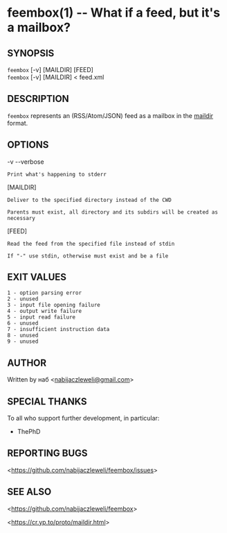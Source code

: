 feembox(1) -- What if a feed, but it's a mailbox?
=================================================

## SYNOPSIS

`feembox` [-v] [MAILDIR] [FEED]<br />
`feembox` [-v] [MAILDIR] < feed.xml

## DESCRIPTION

`feembox` represents an (RSS/Atom/JSON) feed as a mailbox in the [maildir](https://cr.yp.to/proto/maildir.html) format.

## OPTIONS

  -v --verbose

    Print what's happening to stderr

  [MAILDIR]

    Deliver to the specified directory instead of the CWD

    Parents must exist, all directory and its subdirs will be created as necessary

  [FEED]

    Read the feed from the specified file instead of stdin

    If "-" use stdin, otherwise must exist and be a file

## EXIT VALUES

    1 - option parsing error
    2 - unused
    3 - input file opening failure
    4 - output write failure
    5 - input read failure
    6 - unused
    7 - insufficient instruction data
    8 - unused
    9 - unused

## AUTHOR

Written by наб &lt;<nabijaczleweli@gmail.com>&gt;

## SPECIAL THANKS

To all who support further development, in particular:

  * ThePhD

## REPORTING BUGS

&lt;<https://github.com/nabijaczleweli/feembox/issues>&gt;

## SEE ALSO

&lt;<https://github.com/nabijaczleweli/feembox>&gt;

&lt;<https://cr.yp.to/proto/maildir.html>&gt;
